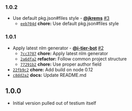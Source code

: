 ### 1.0.2

* Use default pkg.json#files style - **[@jkrems](https://github.com/jkrems)** [#3](https://github.com/testiumjs/find-open-port/pull/3)
  - [`eeb704d`](https://github.com/testiumjs/find-open-port/commit/eeb704dcb785d88b7c74d2987e73f9eee0f4bbf9) **chore:** Use default pkg.json#files style


### 1.0.1

* Apply latest nlm generator - **[@i-tier-bot](https://github.com/i-tier-bot)** [#2](https://github.com/testiumjs/find-open-port/pull/2)
  - [`7cc3787`](https://github.com/testiumjs/find-open-port/commit/7cc3787230cc4b1e299ca59ff49e1a73fa8c467c) **chore:** Apply latest nlm generator
  - [`2a6dfa2`](https://github.com/testiumjs/find-open-port/commit/2a6dfa2a9b895e703ad988a30a1003b8c6859f88) **refactor:** Follow common project structure
  - [`77291b2`](https://github.com/testiumjs/find-open-port/commit/77291b2be591ce87d68612aa090eedf96ef9d740) **chore:** Use proper author field
* [`22fb9c2`](https://github.com/testiumjs/find-open-port/commit/22fb9c2ce1a85f75470733590679063a756f4774) **chore:** Add build on node 0.12
* [`c8dd2a2`](https://github.com/testiumjs/find-open-port/commit/c8dd2a25739d65708f29928db12d995004ac6726) **docs:** Update README.md


1.0.0
-----
* Initial version pulled out of testium itself
